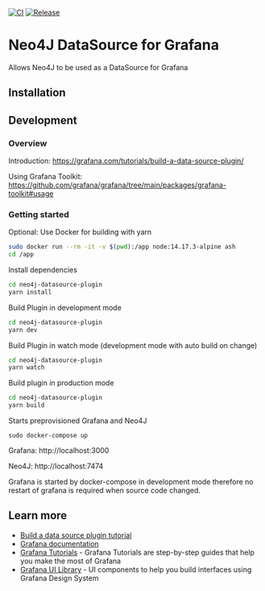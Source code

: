 [![CI](https://github.com/denniskniep/grafana-datasource-plugin-neo4j/actions/workflows/ci.yml/badge.svg)](https://github.com/denniskniep/grafana-datasource-plugin-neo4j/actions/workflows/ci.yml) [![Release](https://github.com/denniskniep/grafana-datasource-plugin-neo4j/actions/workflows/release.yml/badge.svg)](https://github.com/denniskniep/grafana-datasource-plugin-neo4j/actions/workflows/release.yml)

# Neo4J DataSource for Grafana
Allows Neo4J to be used as a DataSource for Grafana

## Installation


## Development
### Overview
Introduction: https://grafana.com/tutorials/build-a-data-source-plugin/

Using Grafana Toolkit: https://github.com/grafana/grafana/tree/main/packages/grafana-toolkit#usage


### Getting started
Optional: Use Docker for building with yarn
```bash
sudo docker run --rm -it -v $(pwd):/app node:14.17.3-alpine ash
cd /app
```

Install dependencies
```bash
cd neo4j-datasource-plugin
yarn install
```

Build Plugin in development mode
```bash
cd neo4j-datasource-plugin
yarn dev
```

Build Plugin in watch mode (development mode with auto build on change)
```bash
cd neo4j-datasource-plugin
yarn watch
```

Build plugin in production mode
```bash
cd neo4j-datasource-plugin
yarn build
```

Starts preprovisioned Grafana and Neo4J 
```
sudo docker-compose up
```
Grafana: http://localhost:3000

Neo4J: http://localhost:7474

Grafana is started by docker-compose in development mode therefore no restart of grafana is required when source code changed.

## Learn more

- [Build a data source plugin tutorial](https://grafana.com/tutorials/build-a-data-source-plugin)
- [Grafana documentation](https://grafana.com/docs/)
- [Grafana Tutorials](https://grafana.com/tutorials/) - Grafana Tutorials are step-by-step guides that help you make the most of Grafana
- [Grafana UI Library](https://developers.grafana.com/ui) - UI components to help you build interfaces using Grafana Design System